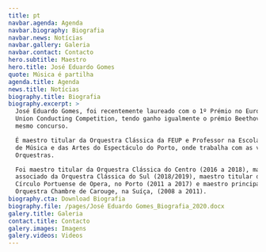 ```yaml
---
title: pt
navbar.agenda: Agenda
navbar.biography: Biografia
navbar.news: Notícias
navbar.gallery: Galeria
navbar.contact: Contacto
hero.subtitle: Maestro
hero.title: José Eduardo Gomes
quote: Música é partilha
agenda.title: Agenda
news.title: Notícias
biography.title: Biografia
biography.excerpt: >
  José Eduardo Gomes, foi recentemente laureado com o 1º Prémio no European
  Union Conducting Competition, tendo ganho igualmente o prémio Beethoven no
  mesmo concurso. 

  É maestro titular da Orquestra Clássica da FEUP e Professor na Escola Superior
  de Música e das Artes do Espectáculo do Porto, onde trabalha com as várias
  Orquestras. 

  Foi maestro titular da Orquestra Clássica do Centro (2016 a 2018), maestro
  associado da Orquestra Clássica do Sul (2018/2019), maestro titular do Coro do
  Círculo Portuense de Opera, no Porto (2011 a 2017) e maestro principal da
  Orquestra Chambre de Carouge, na Suíça, (2008 a 2011).
biography.cta: Download Biografia
biography.file: /pages/José Eduardo Gomes_Biografia_2020.docx
galery.title: Galeria
contact.title: Contacto
galery.images: Imagens
galery.videos: Videos
---
```









